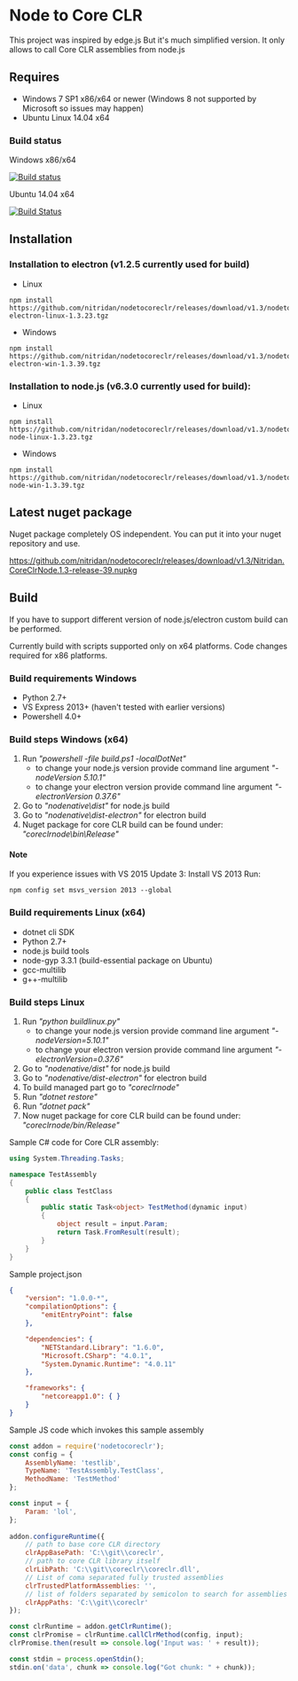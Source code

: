 # Node to Core CLR

This project was inspired by edge.js
But it's much simplified version.
It only allows to call Core CLR assemblies from node.js

## Requires
- Windows 7 SP1 x86/x64 or newer (Windows 8 not supported by Microsoft so issues may happen)
- Ubuntu Linux 14.04 x64

### Build status
Windows x86/x64

[![Build status](https://ci.appveyor.com/api/projects/status/i9mulv9q8f789y4i?svg=true)](https://ci.appveyor.com/project/nitridan/nodetocoreclr)

Ubuntu 14.04 x64

[![Build Status](https://travis-ci.org/nitridan/nodetocoreclr.svg?branch=master)](https://travis-ci.org/nitridan/nodetocoreclr)

## Installation

### Installation to electron (v1.2.5 currently used for build)

- Linux
```
npm install https://github.com/nitridan/nodetocoreclr/releases/download/v1.3/nodetocoreclr-electron-linux-1.3.23.tgz
```
- Windows
```
npm install https://github.com/nitridan/nodetocoreclr/releases/download/v1.3/nodetocoreclr-electron-win-1.3.39.tgz
```

### Installation to node.js (v6.3.0 currently used for build):

- Linux
```
npm install https://github.com/nitridan/nodetocoreclr/releases/download/v1.3/nodetocoreclr-node-linux-1.3.23.tgz
```
- Windows
```
npm install https://github.com/nitridan/nodetocoreclr/releases/download/v1.3/nodetocoreclr-node-win-1.3.39.tgz
```

## Latest nuget package

Nuget package completely OS independent. You can put it into your nuget repository and use.

https://github.com/nitridan/nodetocoreclr/releases/download/v1.3/Nitridan.CoreClrNode.1.3-release-39.nupkg

## Build

If you have to support different version of node.js/electron custom build can be performed.

Currently build with scripts supported only on x64 platforms.
Code changes required for x86 platforms.

### Build requirements Windows
- Python 2.7+
- VS Express 2013+ (haven't tested with earlier versions)
- Powershell 4.0+

### Build steps Windows (x64)
1. Run _"powershell -file build.ps1 -localDotNet"_ 
   - to change your node.js version provide command line argument _"-nodeVersion 5.10.1"_
   - to change your electron version provide command line argument _"-electronVersion 0.37.6"_
2. Go to _"nodenative\dist"_ for node.js build
3. Go to _"nodenative\dist-electron"_ for electron build
4. Nuget package for core CLR build can be found under: _"coreclrnode\bin\Release"_

#### Note
If you experience issues with VS 2015 Update 3:
Install VS 2013
Run:
```
npm config set msvs_version 2013 --global
```

### Build requirements Linux (x64)
- dotnet cli SDK
- Python 2.7+
- node.js build tools
- node-gyp 3.3.1 (build-essential package on Ubuntu)
- gcc-multilib
- g++-multilib

### Build steps Linux
1. Run _"python buildlinux.py"_ 
   - to change your node.js version provide command line argument _"-nodeVersion=5.10.1"_
   - to change your electron version provide command line argument _"-electronVersion=0.37.6"_
2. Go to _"nodenative/dist"_ for node.js build
3. Go to _"nodenative/dist-electron"_ for electron build
4. To build managed part go to _"coreclrnode"_
5. Run _"dotnet restore"_
6. Run _"dotnet pack"_
7. Now nuget package for core CLR build can be found under: _"coreclrnode/bin/Release"_


Sample C# code for Core CLR assembly:

```csharp
using System.Threading.Tasks;

namespace TestAssembly
{
    public class TestClass
    {
        public static Task<object> TestMethod(dynamic input)
        {
            object result = input.Param;
            return Task.FromResult(result);
        }
    }
}

```

Sample project.json

```json
{
    "version": "1.0.0-*",
    "compilationOptions": {
        "emitEntryPoint": false
    },

    "dependencies": {
        "NETStandard.Library": "1.6.0",
        "Microsoft.CSharp": "4.0.1",
        "System.Dynamic.Runtime": "4.0.11"
    },

    "frameworks": {
        "netcoreapp1.0": { }
    }
}
```

Sample JS code which invokes this sample assembly

```javascript
const addon = require('nodetocoreclr');
const config = {
    AssemblyName: 'testlib',
    TypeName: 'TestAssembly.TestClass',
    MethodName: 'TestMethod'
};

const input = {
    Param: 'lol',
};
  
addon.configureRuntime({
    // path to base core CLR directory
    clrAppBasePath: 'C:\\git\\coreclr',
    // path to core CLR library itself
    clrLibPath: 'C:\\git\\coreclr\\coreclr.dll',
    // List of coma separated fully trusted assemblies
    clrTrustedPlatformAssemblies: '',
    // list of folders separated by semicolon to search for assemblies    
    clrAppPaths: 'C:\\git\\coreclr'
});

const clrRuntime = addon.getClrRuntime();
const clrPromise = clrRuntime.callClrMethod(config, input);
clrPromise.then(result => console.log('Input was: ' + result));

const stdin = process.openStdin();
stdin.on('data', chunk => console.log("Got chunk: " + chunk));
```